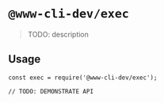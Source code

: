 # `@www-cli-dev/exec`

> TODO: description

## Usage

```
const exec = require('@www-cli-dev/exec');

// TODO: DEMONSTRATE API
```
